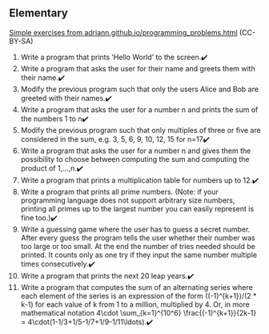 ## Elementary
[Simple exercises from adriann.github.io/programming_problems.html](https://adriann.github.io/programming_problems.html) (CC-BY-SA)

1. Write a program that prints ‘Hello World’ to the screen.✔️
2. Write a program that asks the user for their name and greets them with their name.✔️
3. Modify the previous program such that only the users Alice and Bob are greeted with their names.✔️
4. Write a program that asks the user for a number n and prints the sum of the numbers 1 to n✔️
5. Modify the previous program such that only multiples of three or five are considered in the sum, e.g. 3, 5, 6, 9, 10, 12, 15 for n=17✔️
6. Write a program that asks the user for a number n and gives them the possibility to choose between computing the sum and computing the product of 1,…,n.✔️
7. Write a program that prints a multiplication table for numbers up to 12.✔️
8. Write a program that prints all prime numbers. (Note: if your programming language does not support arbitrary size numbers, printing all primes up to the largest number you can easily represent is fine too.)✔️
9. Write a guessing game where the user has to guess a secret number. After every guess the program tells the user whether their number was too large or too small. At the end the number of tries needed should be printed. It counts only as one try if they input the same number multiple times consecutively.✔️
10. Write a program that prints the next 20 leap years.✔️
11. Write a program that computes the sum of an alternating series where each element of the series is an expression of the form ((-1)^{k+1})/(2 * k-1) for each value of k from 1 to a million, multiplied by 4. Or, in more mathematical notation
4\cdot \sum_{k=1}^{10^6} \frac{(-1)^{k+1}}{2k-1} = 4\cdot(1-1/3+1/5-1/7+1/9-1/11\ldots).✔️